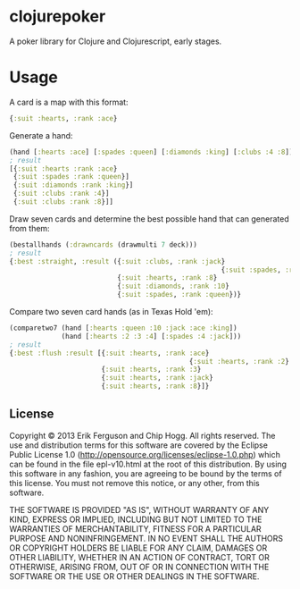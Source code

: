 # clojurepoker

A poker library for Clojure and Clojurescript, early stages.

# Usage
A card is a map with this format:
```clj
{:suit :hearts, :rank :ace}
```

Generate a hand:
```clj
(hand [:hearts :ace] [:spades :queen] [:diamonds :king] [:clubs :4 :8])
; result
[{:suit :hearts :rank :ace}
 {:suit :spades :rank :queen}]
 {:suit :diamonds :rank :king}]
 {:suit :clubs :rank :4}]
 {:suit :clubs :rank :8}]]
```

Draw seven cards and determine the best possible hand that can generated from them:
```clj
(bestallhands (:drawncards (drawmulti 7 deck)))
; result
{:best :straight, :result ({:suit :clubs, :rank :jack}
													 {:suit :spades, :rank :9}
                           {:suit :hearts, :rank :8}
                           {:suit :diamonds, :rank :10}
                           {:suit :spades, :rank :queen})}
```

Compare two seven card hands (as in Texas Hold 'em):
```clj
(comparetwo7 (hand [:hearts :queen :10 :jack :ace :king])
             (hand [:hearts :2 :3 :4] [:spades :4 :jack]))
; result
{:best :flush :result [{:suit :hearts, :rank :ace}
											 {:suit :hearts, :rank :2}
                       {:suit :hearts, :rank :3}
                       {:suit :hearts, :rank :jack}
                       {:suit :hearts, :rank :8}]}
```

## License

Copyright © 2013 Erik Ferguson and Chip Hogg. All rights reserved.
The use and distribution terms for this software are covered by the
Eclipse Public License 1.0 (http://opensource.org/licenses/eclipse-1.0.php)
which can be found in the file epl-v10.html at the root of this distribution.
By using this software in any fashion, you are agreeing to be bound by
the terms of this license. You must not remove this notice, or any other, from this software.

THE SOFTWARE IS PROVIDED "AS IS", WITHOUT WARRANTY OF ANY KIND, EXPRESS OR
IMPLIED, INCLUDING BUT NOT LIMITED TO THE WARRANTIES OF MERCHANTABILITY,
FITNESS FOR A PARTICULAR PURPOSE AND NONINFRINGEMENT. IN NO EVENT SHALL THE
AUTHORS OR COPYRIGHT HOLDERS BE LIABLE FOR ANY CLAIM, DAMAGES OR OTHER
LIABILITY, WHETHER IN AN ACTION OF CONTRACT, TORT OR OTHERWISE, ARISING FROM,
OUT OF OR IN CONNECTION WITH THE SOFTWARE OR THE USE OR OTHER DEALINGS IN
THE SOFTWARE.